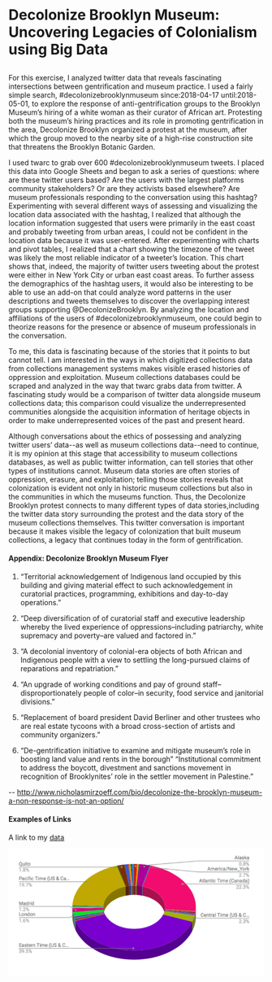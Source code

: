 # Decolonize Brooklyn Museum: Uncovering Legacies of Colonialism using Big Data 

## 
For this exercise, I analyzed twitter data that reveals fascinating intersections between gentrification and museum practice. I used a fairly simple search, #decolonizebrooklynmuseum since:2018-04-17 until:2018-05-01, to explore the response of anti-gentrification groups to the Brooklyn Museum’s hiring of a white woman as their curator of African art. Protesting both the museum’s hiring practices and its role in promoting gentrification in the area, Decolonize Brooklyn organized a protest at the museum, after which the group moved to the nearby site of a high-rise construction site that threatens the Brooklyn Botanic Garden.
  
I used twarc to grab over 600 #decolonizebrooklynmuseum tweets. I placed this data into Google Sheets and began to ask a series of questions: where are these twitter users based? Are the users with the largest platforms community stakeholders? Or are they activists based elsewhere? Are museum professionals responding to the conversation using this hashtag? Experimenting with several different ways of assessing and visualizing the location data associated with the hashtag, I realized that although the location information suggested that users were primarily in the east coast and probably tweeting from urban areas, I could not be confident in the location data because it was user-entered. After experimenting with charts and pivot tables, I realized that a chart showing the timezone of the tweet was likely the most reliable indicator of a tweeter’s location. This chart shows that, indeed, the majority of twitter users tweeting about the protest were either in New York City or urban east coast areas. To further assess the demographics of the hashtag users, it would also be interesting to be able to use an add-on that could analyze word patterns in the user descriptions and tweets themselves to discover the overlapping interest groups supporting @DecolonizeBrooklyn. By analyzing the location and affiliations of the users of #decolonizebrooklynmuseum, one could begin to theorize reasons for the presence or absence of museum professionals in the conversation. 

To me, this data is fascinating because of the stories that it points to but cannot tell. I am interested in the ways in which digitized collections data from collections management systems makes visible erased histories of oppression and exploitation. Museum collections databases could be scraped and analyzed in the way that twarc grabs data from twitter. A fascinating study would be a comparison of twitter data alongside museum collections data; this comparison could visualize the underrepresented communities alongside the acquisition information of heritage objects  in order to make underrepresented voices of the past and present heard. 

Although conversations about the ethics of possessing and analyzing twitter users’ data--as well as museum collections data--need to continue, it is my opinion at this stage that accessibility to museum collections databases, as well as public twitter information, can tell stories that other types of institutions cannot. Museum data stories are often stories of oppression, erasure, and exploitation; telling those stories reveals that colonization is evident not only in historic museum collections but also in the communities in which the museums function. Thus, the Decolonize Brooklyn protest connects to many different types of data stories,including the twitter data story surrounding the protest and the data story of the museum collections themselves. This twitter conversation is important because it makes visible the legacy of colonization that built museum collections, a legacy that continues today in the form of gentrification. 


#### Appendix: Decolonize Brooklyn Museum Flyer
1. “Territorial acknowledgement of Indigenous land occupied by this building and giving material effect to such acknowledgement in curatorial practices, programming, exhibitions and day-to-day operations.”

2. “Deep diversification of of curatorial staff and executive leadership whereby the lived experience of oppressions–including patriarchy, white supremacy and poverty–are valued and factored in.”

3. “A decolonial inventory of colonial-era objects of both African and Indigenous people with a view to settling the long-pursued claims of reparations and repatriation.”

4. “An upgrade of working conditions and pay of ground staff–disproportionately people of color–in security, food service and janitorial divisions.”

5. “Replacement of board president David Berliner and other trustees who are real estate tycoons with a broad cross-section of artists and community organizers.”

6. “De-gentrification initiative to examine and mitigate museum’s role in boosting land value and rents in the borough”
“Institutional commitment to address the boycott, divestment and sanctions movement in recognition of Brooklynites’ role in the settler movement in Palestine.”

-- http://www.nicholasmirzoeff.com/bio/decolonize-the-brooklyn-museum-a-non-response-is-not-an-option/

#### Examples of Links

A link to my [data](https://github.com/Kaltizer/datastory/blob/master/data/tweets2.csv)

![chart](https://github.com/Kaltizer/datastory/blob/master/images/TwitterChart.png)

